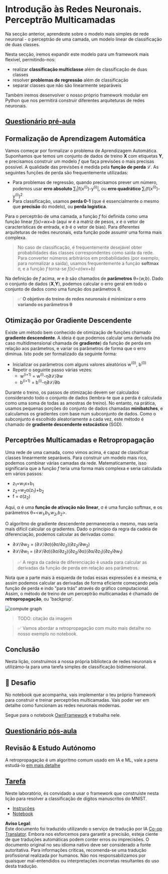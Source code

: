 <!--
CO_OP_TRANSLATOR_METADATA:
{
  "original_hash": "186bf7eeab776b36f557357ea56d4751",
  "translation_date": "2025-08-24T09:03:57+00:00",
  "source_file": "lessons/3-NeuralNetworks/04-OwnFramework/README.md",
  "language_code": "pt"
}
-->
# Introdução às Redes Neuronais. Perceptrão Multicamadas

Na secção anterior, aprendeste sobre o modelo mais simples de rede neuronal - o perceptrão de uma camada, um modelo linear de classificação de duas classes.

Nesta secção, iremos expandir este modelo para um framework mais flexível, permitindo-nos:

* realizar **classificação multiclasse** além de classificação de duas classes
* resolver **problemas de regressão** além de classificação
* separar classes que não são linearmente separáveis

Também iremos desenvolver o nosso próprio framework modular em Python que nos permitirá construir diferentes arquiteturas de redes neuronais.

## [Questionário pré-aula](https://ff-quizzes.netlify.app/en/ai/quiz/7)

## Formalização de Aprendizagem Automática

Vamos começar por formalizar o problema de Aprendizagem Automática. Suponhamos que temos um conjunto de dados de treino **X** com etiquetas **Y**, e precisamos construir um modelo *f* que faça previsões o mais precisas possível. A qualidade das previsões é medida pela **função de perda** ℒ. As seguintes funções de perda são frequentemente utilizadas:

* Para problemas de regressão, quando precisamos prever um número, podemos usar **erro absoluto** ∑<sub>i</sub>|f(x<sup>(i)</sup>)-y<sup>(i)</sup>|, ou **erro quadrático** ∑<sub>i</sub>(f(x<sup>(i)</sup>)-y<sup>(i)</sup>)<sup>2</sup>
* Para classificação, usamos **perda 0-1** (que é essencialmente o mesmo que **precisão** do modelo), ou **perda logística**.

Para o perceptrão de uma camada, a função *f* foi definida como uma função linear *f(x)=wx+b* (aqui *w* é a matriz de pesos, *x* é o vetor de características de entrada, e *b* é o vetor de bias). Para diferentes arquiteturas de redes neuronais, esta função pode assumir uma forma mais complexa.

> No caso de classificação, é frequentemente desejável obter probabilidades das classes correspondentes como saída da rede. Para converter números arbitrários em probabilidades (por exemplo, para normalizar a saída), usamos frequentemente a função **softmax** σ, e a função *f* torna-se *f(x)=σ(wx+b)*

Na definição de *f* acima, *w* e *b* são chamados de **parâmetros** θ=⟨*w,b*⟩. Dado o conjunto de dados ⟨**X**,**Y**⟩, podemos calcular o erro geral em todo o conjunto de dados como uma função dos parâmetros θ.

> ✅ **O objetivo do treino de redes neuronais é minimizar o erro variando os parâmetros θ**

## Otimização por Gradiente Descendente

Existe um método bem conhecido de otimização de funções chamado **gradiente descendente**. A ideia é que podemos calcular uma derivada (no caso multidimensional chamada de **gradiente**) da função de perda em relação aos parâmetros, e variar os parâmetros de forma que o erro diminua. Isto pode ser formalizado da seguinte forma:

* Inicializar os parâmetros com alguns valores aleatórios w<sup>(0)</sup>, b<sup>(0)</sup>
* Repetir o seguinte passo várias vezes:
    - w<sup>(i+1)</sup> = w<sup>(i)</sup>-η∂ℒ/∂w
    - b<sup>(i+1)</sup> = b<sup>(i)</sup>-η∂ℒ/∂b

Durante o treino, os passos de otimização devem ser calculados considerando todo o conjunto de dados (lembra-te que a perda é calculada como uma soma de todas as amostras de treino). No entanto, na prática, usamos pequenas porções do conjunto de dados chamadas **minibatches**, e calculamos os gradientes com base num subconjunto de dados. Como o subconjunto é escolhido aleatoriamente a cada vez, este método é chamado de **gradiente descendente estocástico** (SGD).

## Perceptrões Multicamadas e Retropropagação

Uma rede de uma camada, como vimos acima, é capaz de classificar classes linearmente separáveis. Para construir um modelo mais rico, podemos combinar várias camadas da rede. Matematicamente, isso significaria que a função *f* teria uma forma mais complexa e seria calculada em vários passos:
* z<sub>1</sub>=w<sub>1</sub>x+b<sub>1</sub>
* z<sub>2</sub>=w<sub>2</sub>α(z<sub>1</sub>)+b<sub>2</sub>
* f = σ(z<sub>2</sub>)

Aqui, α é uma **função de ativação não linear**, σ é uma função softmax, e os parâmetros θ=<*w<sub>1</sub>,b<sub>1</sub>,w<sub>2</sub>,b<sub>2</sub>*>.

O algoritmo de gradiente descendente permaneceria o mesmo, mas seria mais difícil calcular os gradientes. Dado o princípio da regra da cadeia de diferenciação, podemos calcular as derivadas como:

* ∂ℒ/∂w<sub>2</sub> = (∂ℒ/∂σ)(∂σ/∂z<sub>2</sub>)(∂z<sub>2</sub>/∂w<sub>2</sub>)
* ∂ℒ/∂w<sub>1</sub> = (∂ℒ/∂σ)(∂σ/∂z<sub>2</sub>)(∂z<sub>2</sub>/∂α)(∂α/∂z<sub>1</sub>)(∂z<sub>1</sub>/∂w<sub>1</sub>)

> ✅ A regra da cadeia de diferenciação é usada para calcular as derivadas da função de perda em relação aos parâmetros.

Nota que a parte mais à esquerda de todas essas expressões é a mesma, e assim podemos calcular as derivadas de forma eficiente começando pela função de perda e indo "para trás" através do gráfico computacional. Assim, o método de treino de um perceptrão multicamadas é chamado de **retropropagação**, ou 'backprop'.

<img alt="compute graph" src="images/ComputeGraphGrad.png"/>

> TODO: citação da imagem

> ✅ Vamos abordar a retropropagação com muito mais detalhe no nosso exemplo no notebook.  

## Conclusão

Nesta lição, construímos a nossa própria biblioteca de redes neuronais e utilizámo-la para uma tarefa simples de classificação bidimensional.

## 🚀 Desafio

No notebook que acompanha, vais implementar o teu próprio framework para construir e treinar perceptrões multicamadas. Vais poder ver em detalhe como funcionam as redes neuronais modernas.

Segue para o notebook [OwnFramework](../../../../../lessons/3-NeuralNetworks/04-OwnFramework/OwnFramework.ipynb) e trabalha nele.

## [Questionário pós-aula](https://ff-quizzes.netlify.app/en/ai/quiz/8)

## Revisão & Estudo Autónomo

A retropropagação é um algoritmo comum usado em IA e ML, vale a pena estudá-lo [em mais detalhe](https://wikipedia.org/wiki/Backpropagation)

## [Tarefa](lab/README.md)

Neste laboratório, és convidado a usar o framework que construíste nesta lição para resolver a classificação de dígitos manuscritos do MNIST.

* [Instruções](lab/README.md)
* [Notebook](../../../../../lessons/3-NeuralNetworks/04-OwnFramework/lab/MyFW_MNIST.ipynb)

**Aviso Legal**:  
Este documento foi traduzido utilizando o serviço de tradução por IA [Co-op Translator](https://github.com/Azure/co-op-translator). Embora nos esforcemos para garantir a precisão, esteja ciente de que traduções automáticas podem conter erros ou imprecisões. O documento original no seu idioma nativo deve ser considerado a fonte autoritativa. Para informações críticas, recomenda-se uma tradução profissional realizada por humanos. Não nos responsabilizamos por quaisquer mal-entendidos ou interpretações incorretas resultantes do uso desta tradução.